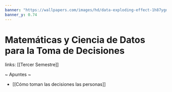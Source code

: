 ```yaml
---
banner: "https://wallpapers.com/images/hd/data-exploding-effect-1h87ygd4y3dws8qs.jpg"
banner_y: 0.74
---
```

# Matemáticas y Ciencia de Datos para la Toma de Decisiones
links: [[Tercer Semestre]]

~ Apuntes ~

- [[Cómo toman las decisiones las personas]]